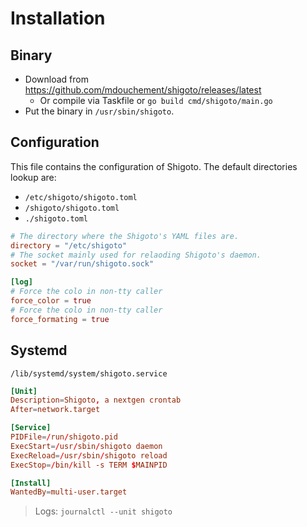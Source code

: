 # Installation

## Binary

- Download from https://github.com/mdouchement/shigoto/releases/latest
  - Or compile via Taskfile or `go build cmd/shigoto/main.go`
- Put the binary in `/usr/sbin/shigoto`.

## Configuration

This file contains the configuration of Shigoto.
The default directories lookup are:
- `/etc/shigoto/shigoto.toml`
- `/shigoto/shigoto.toml`
- `./shigoto.toml`

```toml
# The directory where the Shigoto's YAML files are.
directory = "/etc/shigoto"
# The socket mainly used for relaoding Shigoto's daemon.
socket = "/var/run/shigoto.sock"

[log]
# Force the colo in non-tty caller
force_color = true
# Force the colo in non-tty caller
force_formating = true
```

## Systemd

`/lib/systemd/system/shigoto.service`

```toml
[Unit]
Description=Shigoto, a nextgen crontab
After=network.target

[Service]
PIDFile=/run/shigoto.pid
ExecStart=/usr/sbin/shigoto daemon
ExecReload=/usr/sbin/shigoto reload
ExecStop=/bin/kill -s TERM $MAINPID

[Install]
WantedBy=multi-user.target
```

> Logs: `journalctl --unit shigoto`